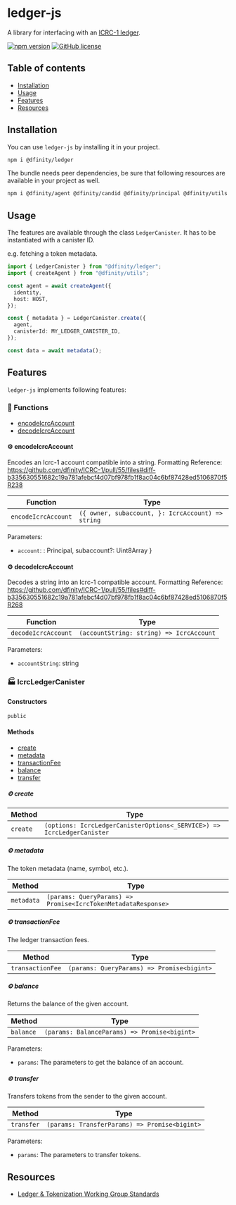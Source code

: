 # ledger-js

A library for interfacing with an [ICRC-1 ledger](https://github.com/dfinity/ic/tree/master/rs/rosetta-api/icrc1).

[![npm version](https://img.shields.io/npm/v/@dfinity/ledger.svg?logo=npm)](https://www.npmjs.com/package/@dfinity/ledger) [![GitHub license](https://img.shields.io/badge/license-Apache%202.0-blue.svg)](https://opensource.org/licenses/Apache-2.0)

## Table of contents

- [Installation](#installation)
- [Usage](#usage)
- [Features](#features)
- [Resources](#resources)

## Installation

You can use `ledger-js` by installing it in your project.

```bash
npm i @dfinity/ledger
```

The bundle needs peer dependencies, be sure that following resources are available in your project as well.

```bash
npm i @dfinity/agent @dfinity/candid @dfinity/principal @dfinity/utils
```

## Usage

The features are available through the class `LedgerCanister`. It has to be instantiated with a canister ID.

e.g. fetching a token metadata.

```ts
import { LedgerCanister } from "@dfinity/ledger";
import { createAgent } from "@dfinity/utils";

const agent = await createAgent({
  identity,
  host: HOST,
});

const { metadata } = LedgerCanister.create({
  agent,
  canisterId: MY_LEDGER_CANISTER_ID,
});

const data = await metadata();
```

## Features

`ledger-js` implements following features:

<!-- TSDOC_START -->

### :toolbox: Functions

- [encodeIcrcAccount](#gear-encodeicrcaccount)
- [decodeIcrcAccount](#gear-decodeicrcaccount)

#### :gear: encodeIcrcAccount

Encodes an Icrc-1 account compatible into a string.
Formatting Reference: https://github.com/dfinity/ICRC-1/pull/55/files#diff-b335630551682c19a781afebcf4d07bf978fb1f8ac04c6bf87428ed5106870f5R238

| Function | Type |
| ---------- | ---------- |
| `encodeIcrcAccount` | `({ owner, subaccount, }: IcrcAccount) => string` |

Parameters:

* `account`: : Principal, subaccount?: Uint8Array }


#### :gear: decodeIcrcAccount

Decodes a string into an Icrc-1 compatible account.
Formatting Reference: https://github.com/dfinity/ICRC-1/pull/55/files#diff-b335630551682c19a781afebcf4d07bf978fb1f8ac04c6bf87428ed5106870f5R268

| Function | Type |
| ---------- | ---------- |
| `decodeIcrcAccount` | `(accountString: string) => IcrcAccount` |

Parameters:

* `accountString`: string



### :factory: IcrcLedgerCanister



#### Constructors

`public`



#### Methods

- [create](#gear-create)
- [metadata](#gear-metadata)
- [transactionFee](#gear-transactionfee)
- [balance](#gear-balance)
- [transfer](#gear-transfer)

##### :gear: create

| Method | Type |
| ---------- | ---------- |
| `create` | `(options: IcrcLedgerCanisterOptions<_SERVICE>) => IcrcLedgerCanister` |

##### :gear: metadata

The token metadata (name, symbol, etc.).

| Method | Type |
| ---------- | ---------- |
| `metadata` | `(params: QueryParams) => Promise<IcrcTokenMetadataResponse>` |

##### :gear: transactionFee

The ledger transaction fees.

| Method | Type |
| ---------- | ---------- |
| `transactionFee` | `(params: QueryParams) => Promise<bigint>` |

##### :gear: balance

Returns the balance of the given account.

| Method | Type |
| ---------- | ---------- |
| `balance` | `(params: BalanceParams) => Promise<bigint>` |

Parameters:

* `params`: The parameters to get the balance of an account.


##### :gear: transfer

Transfers tokens from the sender to the given account.

| Method | Type |
| ---------- | ---------- |
| `transfer` | `(params: TransferParams) => Promise<bigint>` |

Parameters:

* `params`: The parameters to transfer tokens.



<!-- TSDOC_END -->

## Resources

- [Ledger & Tokenization Working Group Standards](https://github.com/dfinity/ICRC-1/)